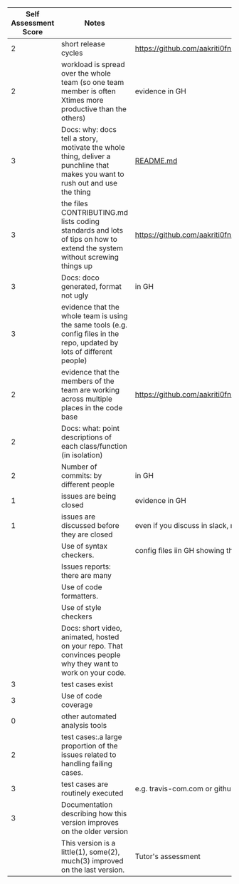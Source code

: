 |Self Assessment Score|Notes| Evidence|
|-|-----|---------|
|2| short release cycles|https://github.com/aakriti0fnu/cheapBuy/graphs/contributors|
|2| workload is spread over the whole team (so one team member is often Xtimes more productive than the others)|evidence in GH|
|3| Docs: why: docs tell a story, motivate the whole thing, deliver a punchline that makes you want to rush out and use the thing |[README.md](https://github.com/aakriti0fnu/cheapBuy/blob/main/README.md)|
|3|the files CONTRIBUTING.md lists coding standards and lots of tips on how to extend the system without screwing things up  |https://github.com/aakriti0fnu/cheapBuy/blob/main/CONTRIBUTING.md|
|3|Docs: doco generated, format not ugly  |in GH|
|3|evidence that the whole team is using the same tools (e.g. config files in the repo, updated by lots of different people) | |
|2|evidence that the members of the team are working across multiple places in the code base |https://github.com/aakriti0fnu/cheapBuy/graphs/contributors|
|2|Docs: what: point descriptions of each class/function (in isolation) | |
|2|Number of commits: by different people  | in GH|
|1|issues are being closed | evidence in GH|
|1|issues are discussed before they are closed | even if you discuss in slack, need a sumamry statement here|
||Use of syntax checkers. | config files iin GH showing this checker's config|
||Issues reports: there are many  | |
||Use of code formatters. ||
||Use of style checkers ||
||Docs: short video, animated, hosted on your repo. That convinces people why they want to work on your code. | |
|3|test cases exist ||
|3|Use of code coverage ||
|0|other automated analysis tools  ||
|2|test cases:.a large proportion of the issues related to handling failing cases. ||
|3|test cases are routinely executed | e.g. travis-com.com or github actions or something||
|3|Documentation describing how this version improves on the older version| 
||This version is a little(1), some(2), much(3) improved on the last version.|Tutor's assessment| 
